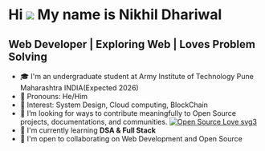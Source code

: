 <a align='center'>Hi ![](https://user-images.githubusercontent.com/18350557/176309783-0785949b-9127-417c-8b55-ab5a4333674e.gif) My name is Nikhil Dhariwal </a>
=====================================================================================================================================

Web Developer | Exploring Web | Loves Problem Solving
-----------------------------------------

- 🎓 I'm an undergraduate student at Army Institute of Technology Pune Maharashtra INDIA(Expected 2026)
- 👦 Pronouns: He/Him
- 🎇 Interest: System Design, Cloud computing, BlockChain
- 👯 I’m looking for ways to contribute meaningfully to Open Source projects, documentations, and communities. [![Open Source Love svg3](https://badges.frapsoft.com/os/v3/open-source.svg?v=103)](https://github.com/404Nikhil/open-source-badges/)
- 🏫 I'm currently learning **DSA & Full Stack**
- 🤩 I'm open to collaborating on Web Development and Open Source
